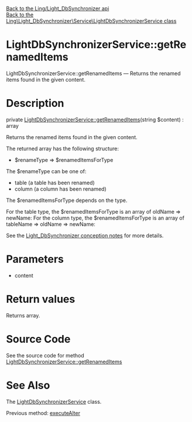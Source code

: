 [Back to the Ling/Light_DbSynchronizer api](https://github.com/lingtalfi/Light_DbSynchronizer/blob/master/doc/api/Ling/Light_DbSynchronizer.md)<br>
[Back to the Ling\Light_DbSynchronizer\Service\LightDbSynchronizerService class](https://github.com/lingtalfi/Light_DbSynchronizer/blob/master/doc/api/Ling/Light_DbSynchronizer/Service/LightDbSynchronizerService.md)


LightDbSynchronizerService::getRenamedItems
================



LightDbSynchronizerService::getRenamedItems — Returns the renamed items found in the given content.




Description
================


private [LightDbSynchronizerService::getRenamedItems](https://github.com/lingtalfi/Light_DbSynchronizer/blob/master/doc/api/Ling/Light_DbSynchronizer/Service/LightDbSynchronizerService/getRenamedItems.md)(string $content) : array




Returns the renamed items found in the given content.

The returned array has the following structure:

- $renameType => $renamedItemsForType


The $renameType can be one of:
- table (a table has been renamed)
- column (a column has been renamed)

The $renamedItemsForType depends on the type.

For the table type, the $renamedItemsForType is an array of oldName => newName:
For the column type, the $renamedItemsForType is an array of tableName => oldName => newName:









See the [Light_DbSynchronizer conception notes](https://github.com/lingtalfi/Light_DbSynchronizer/blob/master/doc/pages/conception-notes.md) for more details.




Parameters
================


- content

    


Return values
================

Returns array.








Source Code
===========
See the source code for method [LightDbSynchronizerService::getRenamedItems](https://github.com/lingtalfi/Light_DbSynchronizer/blob/master/Service/LightDbSynchronizerService.php#L1212-L1249)


See Also
================

The [LightDbSynchronizerService](https://github.com/lingtalfi/Light_DbSynchronizer/blob/master/doc/api/Ling/Light_DbSynchronizer/Service/LightDbSynchronizerService.md) class.

Previous method: [executeAlter](https://github.com/lingtalfi/Light_DbSynchronizer/blob/master/doc/api/Ling/Light_DbSynchronizer/Service/LightDbSynchronizerService/executeAlter.md)<br>

